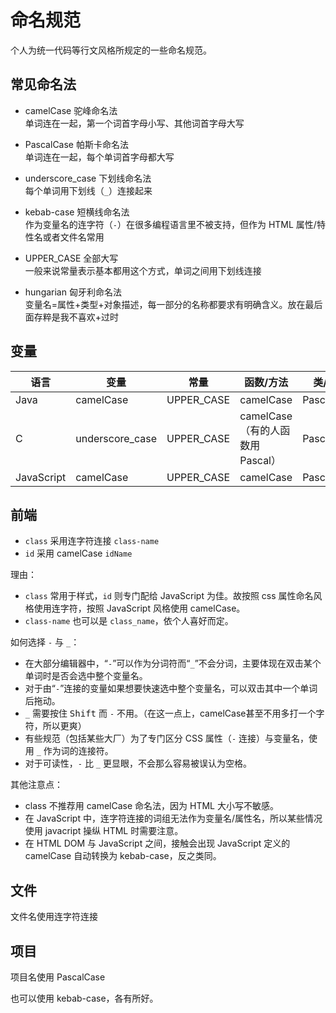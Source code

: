 # 命名规范

个人为统一代码等行文风格所规定的一些命名规范。

## 常见命名法

- camelCase 驼峰命名法  
  单词连在一起，第一个词首字母小写、其他词首字母大写

- PascalCase 帕斯卡命名法  
  单词连在一起，每个单词首字母都大写

- underscore_case 下划线命名法  
  每个单词用下划线（`_`）连接起来

- kebab-case 短横线命名法  
  作为变量名的连字符（`-`）在很多编程语言里不被支持，但作为 HTML 属性/特性名或者文件名常用

- UPPER_CASE 全部大写  
  一般来说常量表示基本都用这个方式，单词之间用下划线连接

- hungarian 匈牙利命名法  
  变量名=属性+类型+对象描述，每一部分的名称都要求有明确含义。放在最后面存粹是我不喜欢+过时

## 变量

| 语言       | 变量            | 常量       | 函数/方法                       | 类/对象    |
| ---------- | --------------- | ---------- | ------------------------------- | ---------- |
| Java       | camelCase       | UPPER_CASE | camelCase                       | PascalCase |
| C          | underscore_case | UPPER_CASE | camelCase（有的人函数用Pascal） | PascalCase |
| JavaScript | camelCase       | UPPER_CASE | camelCase                       | PascalCase |

## 前端

- `class` 采用连字符连接 `class-name`
- `id` 采用 camelCase `idName`

理由：

- `class` 常用于样式，`id` 则专门配给 JavaScript 为佳。故按照 css 属性命名风格使用连字符，按照 JavaScript 风格使用 camelCase。
- `class-name` 也可以是 `class_name`，依个人喜好而定。

如何选择 `-` 与 `_`：

- 在大部分编辑器中，“`-`”可以作为分词符而“`_`”不会分词，主要体现在双击某个单词时是否会选中整个变量名。
- 对于由“`-`”连接的变量如果想要快速选中整个变量名，可以双击其中一个单词后拖动。
- `_` 需要按住 <kbd>Shift</kbd> 而 `-` 不用。（在这一点上，camelCase甚至不用多打一个字符，所以更爽）
- 有些规范（包括某些大厂）为了专门区分 CSS 属性（`-` 连接）与变量名，使用 `_` 作为词的连接符。
- 对于可读性，`-` 比 `_` 更显眼，不会那么容易被误认为空格。

其他注意点：

- class 不推荐用 camelCase 命名法，因为 HTML 大小写不敏感。
- 在 JavaScript 中，连字符连接的词组无法作为变量名/属性名，所以某些情况使用 javacript 操纵 HTML 时需要注意。
- 在 HTML DOM 与 JavaScript 之间，接触会出现 JavaScript 定义的 camelCase 自动转换为 kebab-case，反之类同。

## 文件

文件名使用连字符连接

## 项目

项目名使用 PascalCase

也可以使用 kebab-case，各有所好。

